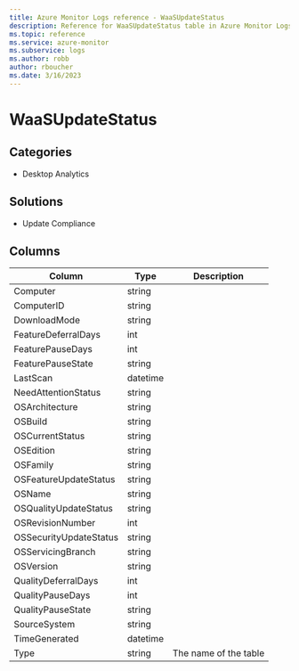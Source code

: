```yaml
---
title: Azure Monitor Logs reference - WaaSUpdateStatus
description: Reference for WaaSUpdateStatus table in Azure Monitor Logs.
ms.topic: reference
ms.service: azure-monitor
ms.subservice: logs
ms.author: robb
author: rboucher
ms.date: 3/16/2023
---
```


# WaaSUpdateStatus

 

## Categories

- Desktop Analytics
## Solutions

- Update Compliance




## Columns

| Column | Type | Description |
| --- | --- | --- |
| Computer | string |  |
| ComputerID | string |  |
| DownloadMode | string |  |
| FeatureDeferralDays | int |  |
| FeaturePauseDays | int |  |
| FeaturePauseState | string |  |
| LastScan | datetime |  |
| NeedAttentionStatus | string |  |
| OSArchitecture | string |  |
| OSBuild | string |  |
| OSCurrentStatus | string |  |
| OSEdition | string |  |
| OSFamily | string |  |
| OSFeatureUpdateStatus | string |  |
| OSName | string |  |
| OSQualityUpdateStatus | string |  |
| OSRevisionNumber | int |  |
| OSSecurityUpdateStatus | string |  |
| OSServicingBranch | string |  |
| OSVersion | string |  |
| QualityDeferralDays | int |  |
| QualityPauseDays | int |  |
| QualityPauseState | string |  |
| SourceSystem | string |  |
| TimeGenerated | datetime |  |
| Type | string | The name of the table |
